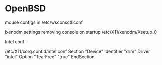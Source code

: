 # OpenBSD

mouse configs in /etc/wsconsctl.conf

ixenodm settings removing console on startup
/etc/X11/xenodm/Xsetup_0

Intel conf

/etc/X11/xorg.conf.d/intel.conf
Section "Device"
  Identifier "drm"
  Driver "intel"
  Option "TearFree" "true"
EndSection
